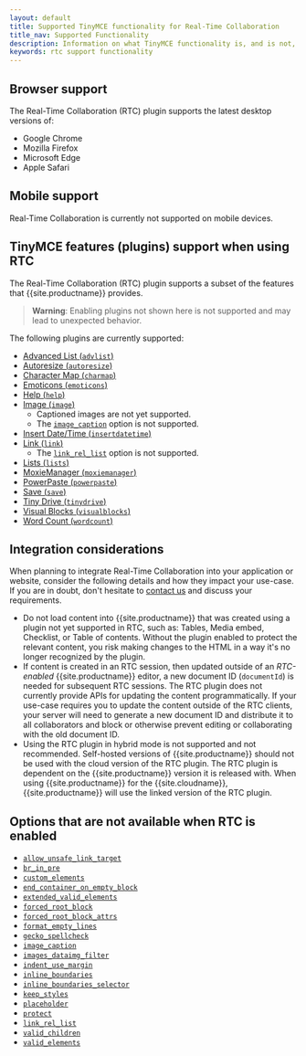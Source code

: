```yaml
---
layout: default
title: Supported TinyMCE functionality for Real-Time Collaboration
title_nav: Supported Functionality
description: Information on what TinyMCE functionality is, and is not, supported in Real-Time Collaboration
keywords: rtc support functionality
---
```


## Browser support

The Real-Time Collaboration (RTC) plugin supports the latest desktop versions of:

* Google Chrome
* Mozilla Firefox
* Microsoft Edge
* Apple Safari

## Mobile support

Real-Time Collaboration is currently not supported on mobile devices.

## TinyMCE features (plugins) support when using RTC

The Real-Time Collaboration (RTC) plugin supports a subset of the features that {{site.productname}} provides.

> **Warning**: Enabling plugins not shown here is not supported and may lead to unexpected behavior.

The following plugins are currently supported:

* [Advanced List (`advlist`)]({{site.baseurl}}/plugins-ref/opensource/advlist/)
* [Autoresize (`autoresize`)]({{site.baseurl}}/plugins-ref/opensource/autoresize/)
* [Character Map (`charmap`)]({{site.baseurl}}/plugins-ref/opensource/charmap/)
* [Emoticons (`emoticons`)]({{site.baseurl}}/plugins-ref/opensource/emoticons/)
* [Help (`help`)]({{site.baseurl}}/plugins-ref/opensource/help/)
* [Image (`image`)]({{site.baseurl}}/plugins-ref/opensource/image/)
  * Captioned images are not yet supported.
  * The [`image_caption`]({{site.baseurl}}/plugins-ref/opensource/image/#image_caption) option is not supported.
* [Insert Date/Time (`insertdatetime`)]({{site.baseurl}}/plugins-ref/opensource/insertdatetime/)
* [Link (`link`)]({{site.baseurl}}/plugins-ref/opensource/link/)
  * The [`link_rel_list`]({{site.baseurl}}/plugins-ref/opensource/link/#link_rel_list) option is not supported.
* [Lists (`lists`)]({{site.baseurl}}/plugins-ref/opensource/lists/)
* [MoxieManager (`moxiemanager`)]({{site.baseurl}}/plugins-ref/premium/moxiemanager/)
* [PowerPaste (`powerpaste`)]({{site.baseurl}}/plugins-ref/premium/powerpaste/)
* [Save (`save`)]({{site.baseurl}}/plugins-ref/opensource/save/)
* [Tiny Drive (`tinydrive`)]({{site.baseurl}}/plugins-ref/premium/tinydrive/)
* [Visual Blocks (`visualblocks`)]({{site.baseurl}}/plugins-ref/opensource/visualblocks/)
* [Word Count (`wordcount`)]({{site.baseurl}}/plugins-ref/opensource/wordcount/)

## Integration considerations

When planning to integrate Real-Time Collaboration into your application or website, consider the following details and how they impact your use-case. If you are in doubt, don't hesitate to [contact us]({{site.contactpage}}/) and discuss your requirements.

* Do not load content into {{site.productname}} that was created using a plugin not yet supported in RTC, such as: Tables, Media embed, Checklist, or Table of contents. Without the plugin enabled to protect the relevant content, you risk making changes to the HTML in a way it's no longer recognized by the plugin.
* If content is created in an RTC session, then updated outside of an _RTC-enabled_ {{site.productname}} editor, a new document ID (`documentId`) is needed for subsequent RTC sessions. The RTC plugin does not currently provide APIs for updating the content programmatically. If your use-case requires you to update the content outside of the RTC clients, your server will need to generate a new document ID and distribute it to all collaborators and block or otherwise prevent editing or collaborating with the old document ID.
* Using the RTC plugin in hybrid mode is not supported and not recommended. Self-hosted versions of {{site.productname}} should not be used with the cloud version of the RTC plugin. The RTC plugin is dependent on the {{site.productname}} version it is released with. When using {{site.productname}} for the {{site.cloudname}}, {{site.productname}} will use the linked version of the RTC plugin.

## Options that are not available when RTC is enabled

* [`allow_unsafe_link_target`]({{site.baseurl}}/content/content-filtering/#allow_unsafe_link_target)
* [`br_in_pre`]({{site.baseurl}}/content/content-filtering/#br_in_pre)
* [`custom_elements`]({{site.baseurl}}/content/content-filtering/#custom_elements)
* [`end_container_on_empty_block`]({{site.baseurl}}/content/content-behavior-options/#end_container_on_empty_block)
* [`extended_valid_elements`]({{site.baseurl}}/content/content-filtering/#extended_valid_elements)
* [`forced_root_block`]({{site.baseurl}}/content/content-filtering/#forced_root_block)
* [`forced_root_block_attrs`]({{site.baseurl}}/content/content-filtering/#forced_root_block_attrs)
* [`format_empty_lines`]({{site.baseurl}}/content/content-formatting/#format_empty_lines)
* [`gecko_spellcheck`]({{site.baseurl}}/content/spelling/#gecko_spellcheck)
* [`image_caption`]({{site.baseurl}}/plugins-ref/opensource/image/#image_caption)
* [`images_dataimg_filter`]({{site.baseurl}}/content/file-image-upload/#images_dataimg_filter)
* [`indent_use_margin`]({{site.baseurl}}/content/user-formatting-options/#indent_use_margin)
* [`inline_boundaries`]({{site.baseurl}}/content/content-behavior-options/#inline_boundaries)
* [`inline_boundaries_selector`]({{site.baseurl}}/content/content-behavior-options/#inline_boundaries_selector)
* [`keep_styles`]({{site.baseurl}}/content/content-behavior-options/#keep_styles)
* [`placeholder`]({{site.baseurl}}/initial-configuration/editor-important-options/#placeholder)
* [`protect`]({{site.baseurl}}/content/content-filtering/#protect)
* [`link_rel_list`]({{site.baseurl}}/plugins-ref/opensource/link/#link_rel_list)
* [`valid_children`]({{site.baseurl}}/content/content-filtering/#valid_children)
* [`valid_elements`]({{site.baseurl}}/content/content-filtering/#valid_elements)
